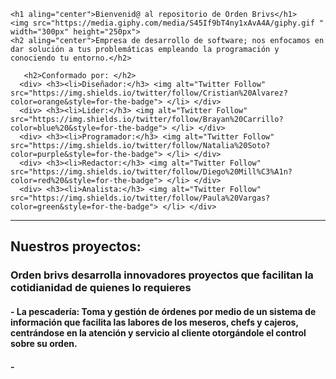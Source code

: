 <div aling="center" id="header">

    <h1 aling="center">Bienvenid@ al repositorio de Orden Brivs</h1>
    <img src="https://media.giphy.com/media/S45If9bT4ny1xAvA4A/giphy.gif " width="300px" height="250px">
    <h2 aling="center">Empresa de desarrollo de software; nos enfocamos en dar solución a tus problemáticas empleando la programación y conociendo tu entorno.</h2>

</div>

<div>
    
       <h2>Conformado por: </h2>
      <div> <h3><li>Diseñador:</h3> <img alt="Twitter Follow" src="https://img.shields.io/twitter/follow/Cristian%20Alvarez?color=orange&style=for-the-badge"> </li> </div> 
      <div> <h3><li>Lider:</h3> <img alt="Twitter Follow" src="https://img.shields.io/twitter/follow/Brayan%20Carrillo?color=blue%20&style=for-the-badge"> </li> </div>
      <div> <h3><li>Programador:</h3> <img alt="Twitter Follow" src="https://img.shields.io/twitter/follow/Natalia%20Soto?color=purple&style=for-the-badge"> </li> </div>
      <div> <h3><li>Redactor:</h3> <img alt="Twitter Follow" src="https://img.shields.io/twitter/follow/Diego%20Mill%C3%A1n?color=red%20&style=for-the-badge"> </li> </div>
      <div> <h3><li>Analista:</h3> <img alt="Twitter Follow" src="https://img.shields.io/twitter/follow/Paula%20Vargas?color=green&style=for-the-badge"> </li> </div>

</div>
  
---

## Nuestros proyectos:
### Orden brivs desarrolla innovadores proyectos que facilitan la cotidianidad de quienes lo requieres
#### - La pescadería: Toma y gestión de órdenes por medio de un sistema de información que facilita las labores de los meseros, chefs y cajeros, centrándose en la atención y servicio al cliente otorgándole el control sobre su orden.
#### -
